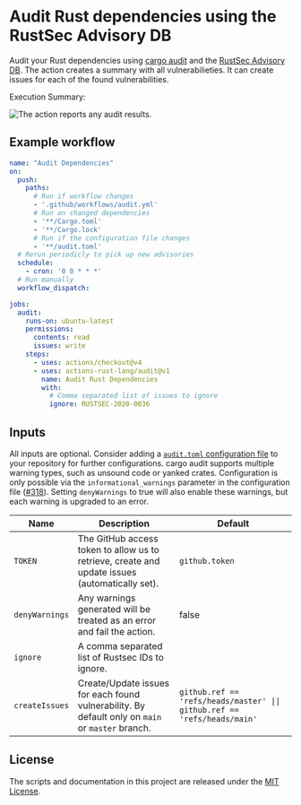 # Audit Rust dependencies using the RustSec Advisory DB

Audit your Rust dependencies using [cargo audit] and the [RustSec Advisory DB]. The action creates a summary with all vulnerabilieties. It can create issues for each of the found vulnerabilities.

Execution Summary:

![The action reports any audit results.](./imgs/audit-summary.png)

## Example workflow

```yaml
name: "Audit Dependencies"
on:
  push:
    paths:
      # Run if workflow changes
      - '.github/workflows/audit.yml'
      # Run on changed dependencies
      - '**/Cargo.toml'
      - '**/Cargo.lock'
      # Run if the configuration file changes
      - '**/audit.toml'
  # Rerun periodicly to pick up new advisories
  schedule:
    - cron: '0 0 * * *'
  # Run manually
  workflow_dispatch:

jobs:
  audit:
    runs-on: ubuntu-latest
    permissions:
      contents: read
      issues: write
    steps:
      - uses: actions/checkout@v4
      - uses: actions-rust-lang/audit@v1
        name: Audit Rust Dependencies
        with:
          # Comma separated list of issues to ignore
          ignore: RUSTSEC-2020-0036
```

## Inputs

All inputs are optional.
Consider adding a [`audit.toml` configuration file] to your repository for further configurations.
cargo audit supports multiple warning types, such as unsound code or yanked crates.
Configuration is only possible via the `informational_warnings` parameter in the configuration file ([#318](https://github.com/rustsec/rustsec/issues/318)).
Setting `denyWarnings` to true will also enable these warnings, but each warning is upgraded to an error.

| Name           | Description                                                                                      | Default                                                                  |
| -------------- | ------------------------------------------------------------------------------------------------ | ------------------------------------------------------------------------ |
| `TOKEN`        | The GitHub access token to allow us to retrieve, create and update issues (automatically set).   | `github.token`                                                           |
| `denyWarnings` | Any warnings generated will be treated as an error and fail the action.                          | false                                                                    |
| `ignore`       | A comma separated list of Rustsec IDs to ignore.                                                 |                                                                          |
| `createIssues` | Create/Update issues for each found vulnerability. By default only on `main` or `master` branch. | `github.ref == 'refs/heads/master' \|\| github.ref == 'refs/heads/main'` |

## License

The scripts and documentation in this project are released under the [MIT License].

[MIT License]: LICENSE
[cargo audit]: https://github.com/RustSec/rustsec/tree/main/cargo-audit
[RustSec Advisory DB]: https://rustsec.org/advisories/
[`audit.toml` configuration file]: https://github.com/rustsec/rustsec/blob/main/cargo-audit/audit.toml.example
